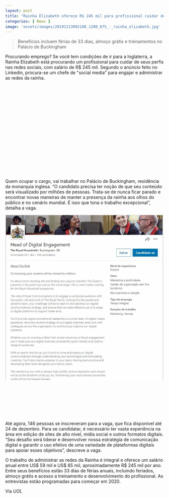 ```yaml
---
layout: post
title: "Rainha Elizabeth oferece R$ 245 mil para profissional cuidar de suas redes sociais"
categories: [ News ]
image: 'assets/images/20191213092108_1200_675_-_rainha_elizabeth.jpg'
---
```


> Benefícios incluem férias de 33 dias, almoço grátis e treinamentos no Palácio de Buckingham

Procurando emprego? Se você tem condições de ir para a Inglaterra, a Rainha Elizabeth está procurando um profissional para cuidar de seus perfis nas redes sociais, com salário de R$ 245 mil. Segundo o anúncio feito no Linkedin, procura-se um chefe de "social media" para engajar e administrar as redes da rainha.

<!-- QUADRADO -->
<script async src="//pagead2.googlesyndication.com/pagead/js/adsbygoogle.js"></script>
<ins class="adsbygoogle"
style="display:inline-block;width:336px;height:280px"
data-ad-client="ca-pub-2838251107855362"
data-ad-slot="5351066970"></ins>
<script>
(adsbygoogle = window.adsbygoogle || []).push({});
</script>

Quem ocupar o cargo, vai trabalhar no Palácio de Buckingham, residência da monarquia inglesa. “O candidato precisa ter noção de que seu conteúdo será visualizado por milhões de pessoas. Trata-se de nunca ficar parado e encontrar novas maneiras de manter a presença da rainha aos olhos do público e no cenário mundial. É isso que tona o trabalho excepcional”, detalha a vaga.

![Rainha Elizabeth oferece R$ 245 mil para profissional cuidar de suas redes sociais](/assets/images/20191213085807.jpg)

<!-- MINI ANÚNCIO -->
<script async src="//pagead2.googlesyndication.com/pagead/js/adsbygoogle.js"></script>
<!-- Games Root -->
<ins class="adsbygoogle"
style="display:inline-block;width:730px;height:95px"
data-ad-client="ca-pub-2838251107855362"
data-ad-slot="5351066970"></ins>
<script>
(adsbygoogle = window.adsbygoogle || []).push({});
</script>

Até agora, 146 pessoas se inscreveram para a vaga, que fica disponível até 24 de dezembro. Para se candidatar, é necessário ter vasta experiência na área em edição de sites de alto nível, mídia social e outros formatos digitais. “Seu desafio será liderar e desenvolver nossa estratégia de comunicação digital e garantir o uso efetivo de uma variedade de plataformas digitais para apoiar esses objetivos”, descreve a vaga.

O trabalho de administrar as redes da Rainha é integral e oferece um salário anual entre US$ 59 mil e US$ 65 mil, aproximadamente R$ 245 mil por ano. Entre seus benefícios estão 33 dias de férias anuais, incluindo feriados, almoço grátis e acesso a treinamento e desenvolvimento do profissional. As entrevistas estão programadas para começar em 2020.

<!-- RETANGULO LARGO 2 -->
<script async src="//pagead2.googlesyndication.com/pagead/js/adsbygoogle.js"></script>
<ins class="adsbygoogle"
style="display:block; text-align:center;"
data-ad-layout="in-article"
data-ad-format="fluid"
data-ad-client="ca-pub-2838251107855362"
data-ad-slot="8549252987"></ins>
<script>
(adsbygoogle = window.adsbygoogle || []).push({});
</script>

Via *UOL*
